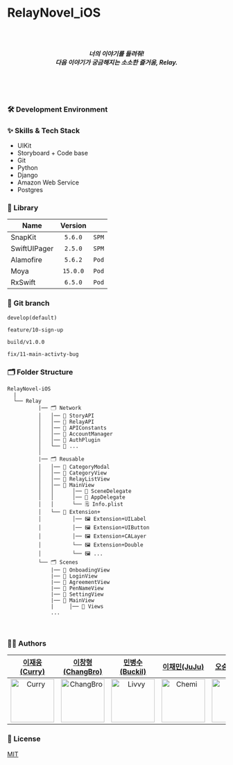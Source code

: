 # RelayNovel_iOS


<br/>
<br/>

<div align="center"> 

 _**너의 이야기를 들려줘!**_ <br/>
 _**다음 이야기가 궁금해지는 소소한 즐거움, Relay.**_


</div>

<br/>
<br/>


<br/>

### 🛠 Development Environment

### :sparkles: Skills & Tech Stack
* UIKit
* Storyboard + Code base
* Git
* Python
* Django
* Amazon Web Service
* Postgres

### 🎁 Library

| Name              | Version |       |
| ----------------- | :-----: | ----- |
| SnapKit           | `5.6.0` | `SPM` |
| SwiftUIPager      | `2.5.0` | `SPM` |
| Alamofire         | `5.6.2` | `Pod` |
| Moya              | `15.0.0`| `Pod` |
| RxSwift           | `6.5.0` | `Pod` |

### 🔀 Git branch

```
develop(default)

feature/10-sign-up

build/v1.0.0

fix/11-main-activty-bug
```

### 🗂 Folder Structure

```
RelayNovel-iOS
  |
  └── Relay
          |── 🗂 Network
          │   │── 📁 StoryAPI
          │   │── 📁 RelayAPI
          │   │── 📁 APIConstants
          │   │── 📁 AccountManager
          │   │── 📁 AuthPlugin
          │   └── 📁 ...
          │
          |── 🗂 Reusable
          │   │── 📁 CategoryModal
          │   │── 📁 CategoryView
          │   │── 📁 RelayListView
          │   │── 📁 MainView
          │   │      │── 📄 SceneDelegate
          │   │      │── 📄 AppDelegate
          │   │      └── 🗒 Info.plist
          │   └── 📁 Extension+
          │          │── 🖼 Extension+UILabel
          │          │── 🖼 Extension+UIButton
          │          │── 🖼 Extension+CALayer
          │          └── 🖼 Extension+Double
          │          └── 🖼 ...
          └── 🗂 Scenes 
              |── 📁 OnboadingView
              |── 📁 LoginView
              |── 📁 AgreementView
              |── 📁 PenNameView
              |── 📁 SettingView
              |── 📁 MainView
              |     │── 📁 Views
              ...
```

<br/>


### 🧑‍💻 Authors

<div align="center"> 

| [이재웅(Curry)](https://github.com/JaewoongLee-swift) | [이창형(ChangBro)](https://github.com/LeeChangHyeong) | [민병수(Buckil)](https://github.com/Byeongsoo-Min) | [이채민(JuJu)](https://github.com/shinehardd) | [오승연(Eve)](https://github.com/ohhseungyeon) | [최은지(Alice)](https://github.com/ejalice) | [기윤수(Reticia)](https://github.com/KiYoonSu) | [최혜민(Choi)](https://github.com/Hyeminchio) |
|:---:|:---:|:---:|:---:|:---:|:---:|:---:|:---:|
|<img width="100" alt="Curry" src="https://user-images.githubusercontent.com/83946704/209597855-8e152bd0-718a-478a-8997-9a5722d9cebe.jpeg">|<img width="100" alt="ChangBro" src="https://user-images.githubusercontent.com/71262367/209632322-ba18c521-4f5b-4bad-a2b5-ad85e14b8a58.jpg">|<img width="100" alt="Livvy" src="https://user-images.githubusercontent.com/55099365/199236405-63f0557d-5384-4ace-b577-00e5aab405ca.png">|<img width="100" alt="Chemi" src="https://user-images.githubusercontent.com/55099365/199236063-32c97d1c-2ada-4f7f-bf81-948e341acb33.png">|<img width="100" alt="Coby" src="https://user-images.githubusercontent.com/55099365/199236208-02f2b1f5-5728-4b95-9bed-91e612e4871e.png">|<img width="100" alt="Hoya" src="https://user-images.githubusercontent.com/55099365/199236150-b5c52bb3-6bed-45d7-8a22-05e974ba3534.png">|

  
</div>

### :lock_with_ink_pen: License

[MIT](https://choosealicense.com/licenses/mit/)
